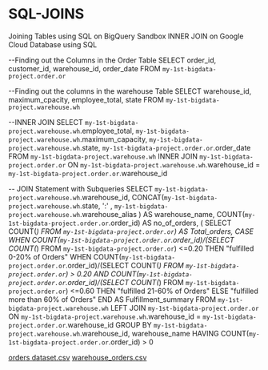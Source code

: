 # SQL-JOINS
Joining Tables using SQL on BigQuery Sandbox
INNER JOIN on Google Cloud Database using SQL

--Finding out the Columns in the Order Table
SELECT
order_id, customer_id, warehouse_id, order_date
FROM
`my-1st-bigdata-project.order.or`

--Finding out the columns in the warehouse Table
SELECT
warehouse_id, maximum_cpacity, employee_total, state
FROM
`my-1st-bigdata-project.warehouse.wh`

--INNER JOIN 
SELECT 
`my-1st-bigdata-project.warehouse.wh`.employee_total,
`my-1st-bigdata-project.warehouse.wh`.maximum_capacity,
`my-1st-bigdata-project.warehouse.wh`.state,
`my-1st-bigdata-project.order.or`.order_date
FROM
`my-1st-bigdata-project.warehouse.wh`
INNER JOIN
`my-1st-bigdata-project.order.or`
ON
`my-1st-bigdata-project.warehouse.wh`.warehouse_id = `my-1st-bigdata-project.order.or`.warehouse_id

-- JOIN Statement with Subqueries
SELECT `my-1st-bigdata-project.warehouse.wh`.warehouse_id,
CONCAT(`my-1st-bigdata-project.warehouse.wh`.state, ':' , `my-1st-bigdata-project.warehouse.wh`.warehouse_alias ) 
AS warehouse_name,
COUNT(`my-1st-bigdata-project.order.or`.order_id) AS no_of_orders,
(
  SELECT
COUNT(*)
FROM `my-1st-bigdata-project.order.or`) AS Total_orders,
 CASE 
 WHEN COUNT(`my-1st-bigdata-project.order.or`.order_id)/(SELECT COUNT(*) 
 FROM `my-1st-bigdata-project.order.or`) <=0.20
 THEN "fulfilled 0-20% of Orders"
WHEN COUNT(`my-1st-bigdata-project.order.or`.order_id)/(SELECT COUNT(*) 
FROM `my-1st-bigdata-project.order.or`) > 0.20
AND COUNT(`my-1st-bigdata-project.order.or`.order_id)/(SELECT COUNT(*) 
FROM `my-1st-bigdata-project.order.or`) <=0.60
THEN "fulfilled 21-60% of Orders"
ELSE "fulfilled more than 60% of Orders"
END AS Fulfillment_summary
FROM
`my-1st-bigdata-project.warehouse.wh`
LEFT JOIN 
`my-1st-bigdata-project.order.or`
ON `my-1st-bigdata-project.warehouse.wh`.warehouse_id = `my-1st-bigdata-project.order.or`.warehouse_id
GROUP BY `my-1st-bigdata-project.warehouse.wh`.warehouse_id, warehouse_name
HAVING COUNT(`my-1st-bigdata-project.order.or`.order_id) > 0


[orders dataset.csv](https://github.com/xyoung7123/SQL-JOINS/files/9077939/orders.dataset.csv)
[warehouse_orders.csv](https://github.com/xyoung7123/SQL-JOINS/files/9077940/warehouse_orders.csv)
